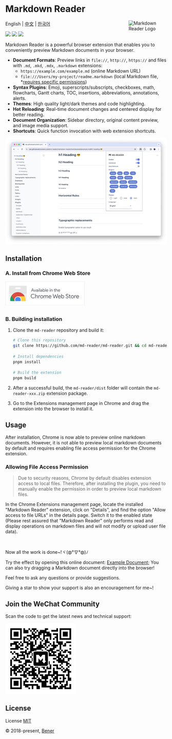 # Markdown Reader

<img alt="Markdown Reader Logo" src="https://raw.githubusercontent.com/md-reader/md-reader/main/src//images/logo-stroke.svg" align="right" width="120">

English | [中文](./README-cn.md) | [한국어](./README-ko.md)

[![](https://badgen.net/chrome-web-store/v/medapdbncneneejhbgcjceippjlfkmkg?icon=chrome&color=607cd2)](https://chromewebstore.google.com/detail/md-reader/medapdbncneneejhbgcjceippjlfkmkg) [![](https://badgen.net/chrome-web-store/stars/medapdbncneneejhbgcjceippjlfkmkg?icon=chrome&color=607cd2)](https://chromewebstore.google.com/detail/md-reader/medapdbncneneejhbgcjceippjlfkmkg) [![](https://badgen.net/chrome-web-store/users/medapdbncneneejhbgcjceippjlfkmkg?icon=chrome&color=607cd2)](https://chromewebstore.google.com/detail/md-reader/medapdbncneneejhbgcjceippjlfkmkg)

Markdown Reader is a powerful browser extension that enables you to conveniently preview Markdown documents in your browser.

- **Document Formats**: Preview links in `file://`, `http://`, `https://` and files with `.md`, `.mkd`, `.mdx`, `.markdown` extensions:
  - `https://example.com/example.md` (online Markdown URL)
  - `file:///Users/my-project/readme.markdown` (local Markdown file, \*[requires specific permissions](#allowing-file-access-permission))
- **Syntax Plugins**: Emoji, superscripts/subscripts, checkboxes, math, flowcharts, Gantt charts, TOC, insertions, abbreviations, annotations, alerts.
- **Themes**: High quality light/dark themes and code highlighting.
- **Hot Reloading**: Real-time document changes and centered display for better reading.
- **Document Organization**: Sidebar directory, original content preview, and image media support.
- **Shortcuts**: Quick function invocation with web extension shortcuts.

![banner](./example/example-1.png)

## Installation

### A. Install from Chrome Web Store

<a href="https://chromewebstore.google.com/detail/md-reader/medapdbncneneejhbgcjceippjlfkmkg" target="_blank"><img src="./src/images/chrome-web-store.svg" alt="Chrome Web Store" style="width:247px"/></a>

### B. Building installation

1. Clone the `md-reader` repository and build it:

   ```bash
   # Clone this repository
   git clone https://github.com/md-reader/md-reader.git && cd md-reader

   # Install dependencies
   pnpm install

   # Build the extension
   pnpm build
   ```

2. After a successful build, the `md-reader/dist` folder will contain the `md-reader-xxx.zip` extension package.

3. Go to the Extensions management page in Chrome and drag the extension into the browser to install it.

## Usage

After installation, Chrome is now able to preview online markdown documents. However, it is not able to preview local markdown documents by default and requires enabling file access permission for the Chrome extension.

### Allowing File Access Permission

> Due to security reasons, Chrome by default disables extension access to local files. Therefore, after installing the plugin, you need to manually enable the permission in order to preview local markdown files.

In the Chrome Extensions management page, locate the installed "Markdown Reader" extension, click on "Details", and find the option "Allow access to file URLs" in the details page. Switch it to the enabled state (Please rest assured that "Markdown Reader" only performs read and display operations on markdown files and will not modify or upload user file data).

<br/>

Now all the work is done~!ヾ(◍°∇°◍)ﾉ

Try the effect by opening this online document: [Example Document](https://raw.githubusercontent.com/md-reader/md-reader/main/example/example.md); You can also try dragging a Markdown document directly into the browser!

Feel free to ask any questions or provide suggestions.

Giving a star to show your support is also an encouragement for me~!

## Join the WeChat Community

Scan the code to get the latest news and technical support:

<img src="./src/images/mp-qrcode.jpg" alt="" style="width:220px"/>

## License

License [MIT](https://github.com/md-reader/md-reader/blob/main/LICENSE)

© 2018-present, [Bener](https://github.com/Heroor)
